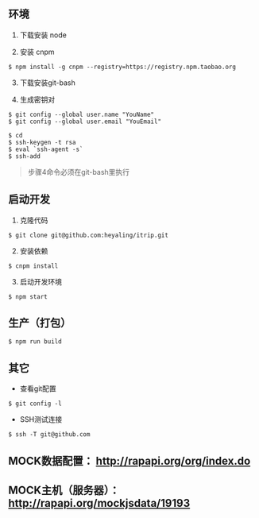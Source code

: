 ## 环境

1. 下载安装 node

2. 安装 cnpm
```
$ npm install -g cnpm --registry=https://registry.npm.taobao.org
```

3. 下载安装git-bash

4. 生成密钥对
```
$ git config --global user.name "YouName"
$ git config --global user.email "YouEmail"

$ cd
$ ssh-keygen -t rsa
$ eval `ssh-agent -s`
$ ssh-add
```
> 步骤4命令必须在git-bash里执行


## 启动开发

1. 克隆代码
```
$ git clone git@github.com:heyaling/itrip.git
```

2. 安装依赖
```
$ cnpm install
```

3. 启动开发环境
```
$ npm start
```
## 生产（打包）
```
$ npm run build
```

## 其它
- 查看git配置
```
$ git config -l
```

- SSH测试连接
```
$ ssh -T git@github.com
```

##  MOCK数据配置： http://rapapi.org/org/index.do
##  MOCK主机（服务器）： http://rapapi.org/mockjsdata/19193
